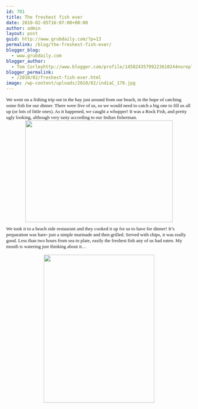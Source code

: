 ```yaml
---
id: 701
title: The freshest fish ever
date: 2010-02-05T16:07:00+00:00
author: admin
layout: post
guid: http://www.grubdaily.com/?p=13
permalink: /blog/the-freshest-fish-ever/
blogger_blog:
  - www.grubdaily.com
blogger_author:
  - Tom Corleyhttp://www.blogger.com/profile/14582435799223610244noreply@blogger.com
blogger_permalink:
  - /2010/02/freshest-fish-ever.html
image: /wp-content/uploads/2010/02/indiaC_170.jpg
---
```

<span class="Apple-style-span"  style="font-family:verdana;"><span class="Apple-style-span"  style="font-size:small;">We went on a fishing trip out in the bay just around from our beach, in the hope of catching some fish for our dinner. There were five of us, so we would need to catch a big one to fill us all up (or lots of little ones). As it happened, we caught a whopper! It was a Rock Fish, and pretty ugly looking, although very tasty according to our Indian fisherman.<br /></span></span><a onblur="try {parent.deselectBloggerImageGracefully();} catch(e) {}" href="http://3.bp.blogspot.com/_BmWnKiMNzDk/S3BCkpg2c_I/AAAAAAAAAF0/c5kWcq_c5rU/s1600-h/Untitled-1.jpg"><img id="BLOGGER_PHOTO_ID_5435917947622552562" style="DISPLAY: block; MARGIN: 0px auto 10px; WIDTH: 400px; CURSOR: pointer; HEIGHT: 275px; TEXT-ALIGN: center" alt="" src="http://www.grubdaily.com/wp-content/uploads/image-import/_BmWnKiMNzDk/S3BCkpg2c_I/AAAAAAAAAF0/c5kWcq_c5rU/s400/Untitled-1.jpg" border="0" /></a><span style="font-size:+0;"><span style="font-size:+0;"><span class="Apple-style-span"  style="font-family:verdana;"><span class="Apple-style-span"  style="font-size:small;">We took it to a beach side restaurant and they cooked it up for us to have for dinner! It&#8217;s preparation was bare- just a simple marinade and then grilled. Served with chips, it was really good. Less than two hours from sea to plate, easily the freshest fish any of us had eaten. My mouth is watering just thinking about it&#8230;</span></span></span></span><span class="Apple-style-span"  style="font-family:verdana;"><span class="Apple-style-span"  style="font-size:small;"></p> 

<p>
  </span></span><a onblur="try {parent.deselectBloggerImageGracefully();} catch(e) {}" href="http://3.bp.blogspot.com/_BmWnKiMNzDk/S2xDMQAztjI/AAAAAAAAAFs/rc76g5lLEJo/s1600-h/IMG_0396+copy.jpg"><img id="BLOGGER_PHOTO_ID_5434792728065193522" style="DISPLAY: block; MARGIN: 0px auto 10px; WIDTH: 300px; CURSOR: pointer; HEIGHT: 400px; TEXT-ALIGN: center" alt="" src="http://www.grubdaily.com/wp-content/uploads/image-import/_BmWnKiMNzDk/S2xDMQAztjI/AAAAAAAAAFs/rc76g5lLEJo/s400/IMG_0396%2Bcopy.jpg" border="0" /></a>
</p>